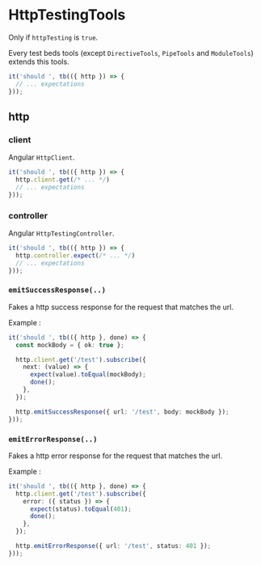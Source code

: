 # HttpTestingTools

Only if `httpTesting` is `true`.

Every test beds tools (except `DirectiveTools`, `PipeTools` and `ModuleTools`) extends this tools.

```ts
it('should ', tb(({ http }) => {
  // ... expectations
})); 
```

## http

### client

Angular `HttpClient`.

```ts
it('should ', tb(({ http }) => {
  http.client.get(/* ... */)
  // ... expectations
})); 
```

### controller

Angular `HttpTestingController`.

```ts
it('should ', tb(({ http }) => {
  http.controller.expect(/* ... */)
  // ... expectations
})); 
```

### `emitSuccessResponse(..)`

Fakes a http success response for the request that matches the url.

Example :

```ts
it('should ', tb(({ http }, done) => {
  const mockBody = { ok: true };

  http.client.get('/test').subscribe({
    next: (value) => {
      expect(value).toEqual(mockBody);
      done();
    },
  });

  http.emitSuccessResponse({ url: '/test', body: mockBody });
})); 
```

### `emitErrorResponse(..)`

Fakes a http error response for the request that matches the url.

Example :

```ts
it('should ', tb(({ http }, done) => {
  http.client.get('/test').subscribe({
    error: ({ status }) => {
      expect(status).toEqual(401);
      done();
    },
  });

  http.emitErrorResponse({ url: '/test', status: 401 });
})); 
```
